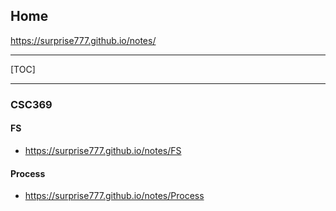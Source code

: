 ## Home

https://surprise777.github.io/notes/

***

[TOC]

***

### CSC369

#### FS

* https://surprise777.github.io/notes/FS

#### Process

* https://surprise777.github.io/notes/Process